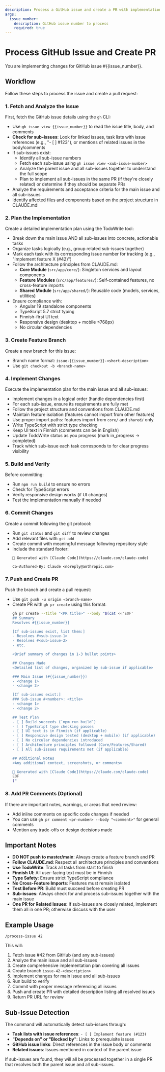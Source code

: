 ```yaml
---
description: Process a GitHub issue and create a PR with implementation
args:
  issue_number:
    description: GitHub issue number to process
    required: true
---
```


# Process GitHub Issue and Create PR

You are implementing changes for GitHub issue #{{issue_number}}.

## Workflow

Follow these steps to process the issue and create a pull request:

### 1. Fetch and Analyze the Issue

First, fetch the GitHub issue details using the `gh` CLI:
- Use `gh issue view {{issue_number}}` to read the issue title, body, and comments
- **Check for sub-issues**: Look for linked issues, task lists with issue references (e.g., "- [ ] #123"), or mentions of related issues in the body/comments
- If sub-issues exist:
  - Identify all sub-issue numbers
  - Fetch each sub-issue using `gh issue view <sub-issue-number>`
  - Analyze the parent issue and all sub-issues together to understand the full scope
  - Plan to implement all sub-issues in the same PR (if they're closely related) or determine if they should be separate PRs
- Analyze the requirements and acceptance criteria for the main issue and all sub-issues
- Identify affected files and components based on the project structure in CLAUDE.md

### 2. Plan the Implementation

Create a detailed implementation plan using the TodoWrite tool:
- Break down the main issue AND all sub-issues into concrete, actionable tasks
- Organize tasks logically (e.g., group related sub-issues together)
- Mark each task with its corresponding issue number for tracking (e.g., "Implement feature X (#42)")
- Follow the architecture principles from CLAUDE.md:
  - **Core Module** (`src/app/core/`): Singleton services and layout components
  - **Feature Modules** (`src/app/features/`): Self-contained features, no cross-feature imports
  - **Shared Module** (`src/app/shared/`): Reusable code (models, services, utilities)
- Ensure compliance with:
  - Angular 19 standalone components
  - TypeScript 5.7 strict typing
  - Finnish-first UI text
  - Responsive design (desktop + mobile ≤768px)
  - No circular dependencies

### 3. Create Feature Branch

Create a new branch for this issue:
- Branch name format: `issue-{{issue_number}}-<short-description>`
- Use `git checkout -b <branch-name>`

### 4. Implement Changes

Execute the implementation plan for the main issue and all sub-issues:
- Implement changes in a logical order (handle dependencies first)
- For each sub-issue, ensure its requirements are fully met
- Follow the project structure and conventions from CLAUDE.md
- Maintain feature isolation (features cannot import from other features)
- Use proper import paths: features import from `core/` and `shared/` only
- Write TypeScript with strict type checking
- Keep UI text in Finnish (comments can be in English)
- Update TodoWrite status as you progress (mark in_progress → completed)
- Track which sub-issue each task corresponds to for clear progress visibility

### 5. Build and Verify

Before committing:
- Run `npm run build` to ensure no errors
- Check for TypeScript errors
- Verify responsive design works (if UI changes)
- Test the implementation manually if needed

### 6. Commit Changes

Create a commit following the git protocol:
- Run `git status` and `git diff` to review changes
- Add relevant files with `git add`
- Create commit with meaningful message following repository style
- Include the standard footer:
  ```
  🤖 Generated with [Claude Code](https://claude.com/claude-code)

  Co-Authored-By: Claude <noreply@anthropic.com>
  ```

### 7. Push and Create PR

Push the branch and create a pull request:
- Use `git push -u origin <branch-name>`
- Create PR with `gh pr create` using this format:
  ```bash
  gh pr create --title "<PR title>" --body "$(cat <<'EOF'
  ## Summary
  Resolves #{{issue_number}}

  [If sub-issues exist, list them:]
  - Resolves #<sub-issue-1>
  - Resolves #<sub-issue-2>
  - etc.

  <Brief summary of changes in 1-3 bullet points>

  ## Changes Made
  <Detailed list of changes, organized by sub-issue if applicable>

  ### Main Issue (#{{issue_number}})
  - <change 1>
  - <change 2>

  [If sub-issues exist:]
  ### Sub-issue #<number>: <title>
  - <change 1>
  - <change 2>

  ## Test Plan
  - [ ] Build succeeds (`npm run build`)
  - [ ] TypeScript type checking passes
  - [ ] UI text is in Finnish (if applicable)
  - [ ] Responsive design tested (desktop + mobile) (if applicable)
  - [ ] No circular dependencies introduced
  - [ ] Architecture principles followed (Core/Features/Shared)
  - [ ] All sub-issues requirements met (if applicable)

  ## Additional Notes
  <Any additional context, screenshots, or comments>

  🤖 Generated with [Claude Code](https://claude.com/claude-code)
  EOF
  )"
  ```

### 8. Add PR Comments (Optional)

If there are important notes, warnings, or areas that need review:
- Add inline comments on specific code changes if needed
- You can use `gh pr comment <pr-number> --body "<comment>"` for general comments
- Mention any trade-offs or design decisions made

## Important Notes

- **DO NOT push to master/main**: Always create a feature branch and PR
- **Follow CLAUDE.md**: Respect all architecture principles and conventions
- **Use TodoWrite**: Track all tasks from start to finish
- **Finnish UI**: All user-facing text must be in Finnish
- **Type Safety**: Ensure strict TypeScript compliance
- **No Cross-Feature Imports**: Features must remain isolated
- **Test Before PR**: Build must succeed before creating PR
- **Sub-issues**: Always check for and process sub-issues together with the main issue
- **One PR for Related Issues**: If sub-issues are closely related, implement them all in one PR; otherwise discuss with the user

## Example Usage

```
/process-issue 42
```

This will:
1. Fetch issue #42 from GitHub (and any sub-issues)
2. Analyze the main issue and all sub-issues
3. Create comprehensive implementation plan covering all issues
4. Create branch `issue-42-<description>`
5. Implement changes for main issue and all sub-issues
6. Run build to verify
7. Commit with proper message referencing all issues
8. Push and create PR with detailed description listing all resolved issues
9. Return PR URL for review

## Sub-Issue Detection

The command will automatically detect sub-issues through:
- **Task lists with issue references**: `- [ ] Implement feature (#123)`
- **"Depends on" or "Blocked by"**: Links to prerequisite issues
- **GitHub issue links**: Direct references in the issue body or comments
- **Related issues**: Issues mentioned in context of the parent issue

If sub-issues are found, they will all be processed together in a single PR that resolves both the parent issue and all sub-issues.
